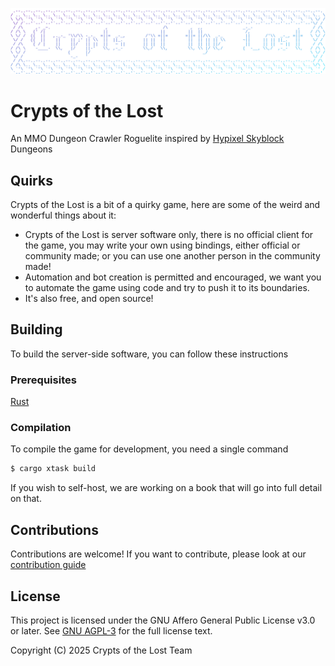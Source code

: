 ![Banner](docs/banner.svg)

# Crypts of the Lost

An MMO Dungeon Crawler Roguelite inspired by [Hypixel Skyblock](https://hypixel.net/categories/skyblock.194/) Dungeons

## Quirks

Crypts of the Lost is a bit of a quirky game, here are some of the weird and wonderful things about it:

- Crypts of the Lost is server software only, there is no official client for the game, you may write your own using
  bindings, either official or community made; or you can use one another person in the community made!
- Automation and bot creation is permitted and encouraged, we want you to automate the game using code and try to push
  it to its boundaries.
- It's also free, and open source!

## Building

To build the server-side software, you can follow these instructions

### Prerequisites

[Rust](https://www.rust-lang.org/learn/get-started)

### Compilation

To compile the game for development, you need a single command

```bash
$ cargo xtask build
```

If you wish to self-host, we are working on a book that will go into full detail on that.

## Contributions

Contributions are welcome! If you want to contribute, please look at our [contribution guide]()

## License

This project is licensed under the GNU Affero General Public License v3.0 or later.
See [GNU AGPL-3](https://www.gnu.org/licenses/agpl-3.0.en.html) for the full license text.

Copyright (C) 2025 Crypts of the Lost Team
